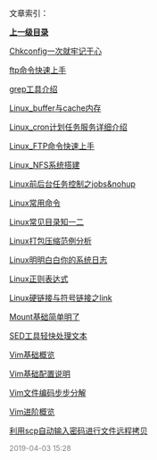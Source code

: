 文章索引：


**[上一级目录](/互联网技术)**

[Chkconfig一次就牢记于心](/互联网技术/Linux/Chkconfig一次就牢记于心.md)

[ftp命令快速上手](/互联网技术/Linux/ftp命令快速上手.md)

[grep工具介绍](/互联网技术/Linux/grep工具介绍.md)

[Linux_buffer与cache内存](/互联网技术/Linux/Linux_buffer与cache内存.md)

[Linux_cron计划任务服务详细介绍](/互联网技术/Linux/Linux_cron计划任务服务详细介绍.md)

[Linux_FTP命令快速上手](/互联网技术/Linux/Linux_FTP命令快速上手.md)

[Linux_NFS系统搭建](/互联网技术/Linux/Linux_NFS系统搭建.md)

[Linux前后台任务控制之jobs&nohup](/互联网技术/Linux/Linux前后台任务控制之jobs&nohup.md)

[Linux常用命令](/互联网技术/Linux/Linux常用命令.md)

[Linux常见目录知一二](/互联网技术/Linux/Linux常见目录知一二.md)

[Linux打包压缩范例分析](/互联网技术/Linux/Linux打包压缩范例分析.md)

[Linux明明白白你的系统日志](/互联网技术/Linux/Linux明明白白你的系统日志.md)

[Linux正则表达式](/互联网技术/Linux/Linux正则表达式.md)

[Linux硬链接与符号链接之link](/互联网技术/Linux/Linux硬链接与符号链接之link.md)

[Mount基础简单明了](/互联网技术/Linux/Mount基础简单明了.md)

[SED工具轻快处理文本](/互联网技术/Linux/SED工具轻快处理文本.md)

[Vim基础概览](/互联网技术/Linux/Vim基础概览.md)

[Vim基础配置说明](/互联网技术/Linux/Vim基础配置说明.md)

[Vim文件编码步步分解](/互联网技术/Linux/Vim文件编码步步分解.md)

[Vim进阶概览](/互联网技术/Linux/Vim进阶概览.md)

[利用scp自动输入密码进行文件远程拷贝](/互联网技术/Linux/利用scp自动输入密码进行文件远程拷贝.md)


<font size=2 color='grey'> 2019-04-03 15:28 </font>